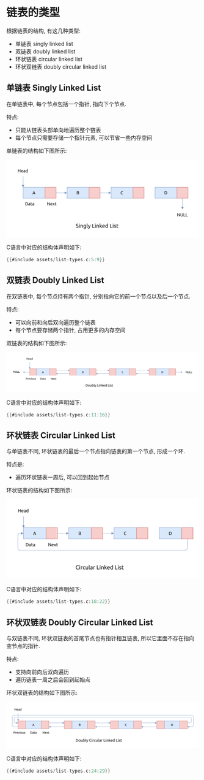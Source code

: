 # 链表的类型

根据链表的结构, 有这几种类型:

- 单链表 singly linked list
- 双链表 doubly linked list
- 环状链表 circular linked list
- 环状双链表 doubly circular linked list

## 单链表 Singly Linked List

在单链表中, 每个节点包括一个指针, 指向下个节点.

特点:

- 只能从链表头部单向地遍历整个链表
- 每个节点只需要存储一个指针元素, 可以节省一些内存空间

单链表的结构如下图所示:

![singly linked list](assets/singly-linked-list.svg)

C语言中对应的结构体声明如下:

```C
{{#include assets/list-types.c:5:9}}
```

## 双链表 Doubly Linked List

在双链表中, 每个节点持有两个指针, 分别指向它的前一个节点以及后一个节点.

特点:

- 可以向前和向后双向遍历整个链表
- 每个节点要存储两个指针, 占用更多的内存空间

双链表的结构如下图所示:

![doubly linked list](assets/doubly-linked-list.svg)

C语言中对应的结构体声明如下:

```C
{{#include assets/list-types.c:11:16}}
```

## 环状链表 Circular Linked List

与单链表不同, 环状链表的最后一个节点指向链表的第一个节点, 形成一个环.

特点是:

- 遍历环状链表一周后, 可以回到起始节点

环状链表的结构如下图所示:

![circular linked list](assets/circular-linked-list.svg)

C语言中对应的结构体声明如下:

```C
{{#include assets/list-types.c:18:22}}
```

## 环状双链表 Doubly Circular Linked List

与双链表不同, 环状双链表的首尾节点也有指针相互链表, 所以它里面不存在指向空节点的指针.

特点:

- 支持向前向后双向遍历
- 遍历链表一周之后会回到起始点

环状双链表的结构如下图所示:

![doubly circular linked list](assets/doubly-circular-linked-list.svg)

C语言中对应的结构体声明如下:

```C
{{#include assets/list-types.c:24:29}}
```
